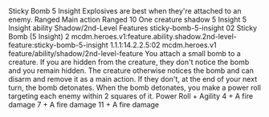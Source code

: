 <ability>
  <name>Sticky Bomb</name>
  <cost>5 Insight</cost>
  <flavor>Explosives are best when they&apos;re attached to an enemy.</flavor>
  <keywords>
    <keyword>Ranged</keyword>
  </keywords>
  <type>Main action</type>
  <distance>Ranged 10</distance>
  <target>One creature</target>
  <metadata>
    <class>shadow</class>
    <cost>5 Insight</cost>
    <cost_amount>5</cost_amount>
    <cost_resource>Insight</cost_resource>
    <feature_type>ability</feature_type>
    <file_dpath>Shadow/2nd-Level Features</file_dpath>
    <item_id>sticky-bomb-5-insight</item_id>
    <item_index>02</item_index>
    <item_name>Sticky Bomb (5 Insight)</item_name>
    <level>2</level>
    <scc>mcdm.heroes.v1:feature.ability.shadow.2nd-level-feature:sticky-bomb-5-insight</scc>
    <scdc>1.1.1:14.2.2.5:02</scdc>
    <source>mcdm.heroes.v1</source>
    <type>feature/ability/shadow/2nd-level-feature</type>
  </metadata>
  <effects>
    <effect type="mundane">You attach a small bomb to a creature. If you are hidden from the creature, they don&apos;t notice the bomb and you remain hidden. The creature otherwise notices the bomb and can disarm and remove it as a main action. If they don&apos;t, at the end of your next turn, the bomb detonates. When the bomb detonates, you make a power roll targeting each enemy within 2 squares of it.</effect>
    <effect type="roll">
      <roll>Power Roll + Agility</roll>
      <t1>4 + A fire damage</t1>
      <t2>7 + A fire damage</t2>
      <t3>11 + A fire damage</t3>
    </effect>
  </effects>
</ability>
